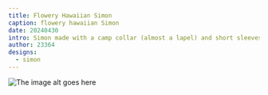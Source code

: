 ```yaml
---
title: Flowery Hawaiian Simon
caption: flowery hawaiian Simon
date: 20240430
intro: Simon made with a camp collar (almost a lapel) and short sleeves. Fabric is 100% cotton.
author: 23364
designs:
  - simon
---
```


![The image alt goes here](https://imagedelivery.net/ouSuR9yY1bHt-fuAokSA5Q/showcase-flowery-hawaiian-simon-1/public "The image caption/title goes here")
